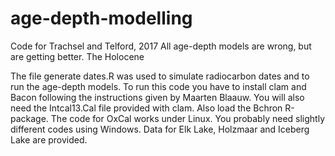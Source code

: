 # age-depth-modelling
Code for Trachsel and Telford, 2017 All age-depth models are wrong, but are getting better. The Holocene

The file generate dates.R was used to simulate radiocarbon dates and to run the age-depth models.
To run this code you have to install clam and Bacon following the instructions given by Maarten
Blaauw. You will also need the Intcal13.Cal file provided with clam.
Also load the Bchron R-package.
The code for OxCal works under Linux. You probably need slightly different codes using Windows.
Data for Elk Lake, Holzmaar and Iceberg Lake are provided.
